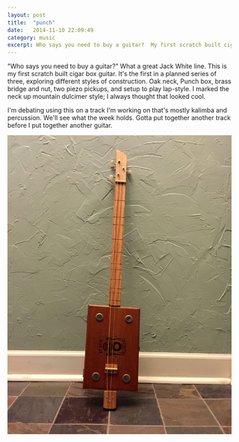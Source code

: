 ```yaml
---
layout: post
title:  "punch"
date:   2014-11-10 22:09:49
category: music
excerpt: Who says you need to buy a guitar?  My first scratch built cigar box guitar.   First in a planned series of three, exploring different styles of construction.
---
```


"Who says you need to buy a guitar?"  What a great Jack White line.  This is my first scratch built cigar box guitar.   It's the first in a planned series of three, exploring different styles of construction.  Oak neck, Punch box, brass bridge and nut, two piezo pickups, and setup to play lap-style.  I marked the neck up mountain dulcimer style; I always thought that looked cool.  

I'm debating using this on a track I'm working on that's mostly kalimba and percussion.  We'll see what the week holds.  Gotta put together another track before I put together another guitar.

![Cigar Box Guitar](/images/punch.jpg)